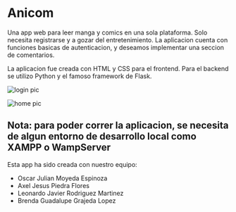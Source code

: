 # Anicom
Una app web para leer manga y comics en una sola plataforma. Solo necesita registrarse y a gozar del entretenimiento.
La aplicacion cuenta con funciones basicas de autenticacion, y deseamos implementar una seccion de comentarios.

La aplicacion fue creada con HTML y CSS para el frontend. Para el backend se utilizo Python y el famoso framework de Flask.

![login pic](https://github.com/0scarMoyeda/Anicom/assets/121258455/550972e7-4ef3-40fd-9261-b51f51a32a8e)

![home pic](https://github.com/0scarMoyeda/Anicom/assets/121258455/44fdbcdb-5f4d-4971-a776-33843d76e7ff)

Nota: para poder correr la aplicacion, se necesita de algun entorno de desarrollo local como XAMPP o WampServer
-------------------------------------------
Esta app ha sido creada con nuestro equipo:
- Oscar Julian Moyeda Espinoza
- Axel Jesus Piedra Flores
- Leonardo Javier Rodriguez Martinez
- Brenda Guadalupe Grajeda Lopez
